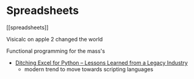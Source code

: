 Spreadsheets
============

[[spreadsheets]]

Visicalc on apple 2 changed the world

Functional programming for the mass's

* [Ditching Excel for Python – Lessons Learned from a Legacy Industry](https://amypeniston.com/ditching-excel-for-python/)
    * modern trend to move towards scripting languages

